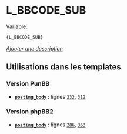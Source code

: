 # L_BBCODE_SUB


Variable.

```html
{L_BBCODE_SUB}
```

[*Ajouter une description*](https://fa-tvars.appspot.com/var/L_BBCODE_SUB)

## Utilisations dans les templates

### Version PunBB
* __[`posting_body`](../tpl/var/punbb/posting_body.md#readme) :__ lignes [`232`](../tpl/src/punbb/posting_body.tpl#L232), [`312`](../tpl/src/punbb/posting_body.tpl#L312)

### Version phpBB2
* __[`posting_body`](../tpl/var/subsilver/posting_body.md#readme) :__ lignes [`286`](../tpl/src/subsilver/posting_body.tpl#L286), [`363`](../tpl/src/subsilver/posting_body.tpl#L363)
